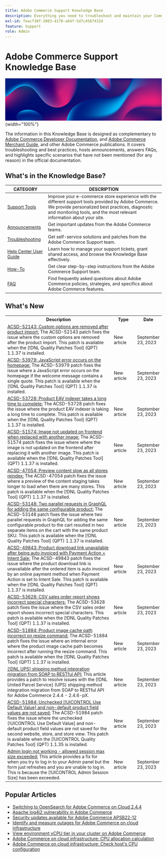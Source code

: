 ```yaml
---
title: Adobe Commerce Support Knowledge Base
description: Everything you need to troubleshoot and maintain your Commerce store.
exl-id: feacf38f-2803-4170-a64f-5d7c4567432d
feature: Support
role: Admin
---
```

# Adobe Commerce Support Knowledge Base

![Knowledge Base homepage](../help/assets/knowledge-base-home-page-cover.jpg){width="100%"}

The information in this Knowledge Base is designed as complementary to [Adobe Commerce Developer Documentation](https://developer.adobe.com/commerce/docs), and [Adobe Commerce Merchant Guide](https://experienceleague.adobe.com/docs/commerce-admin/user-guides/home.html), and other Adobe Commerce publications. It covers troubleshooting and best practices, hosts announcements, answers FAQs, and highlights specific scenarios that have not been mentioned (for any reason) in the official documentation.

## What's in the Knowledge Base?

| CATEGORY | DESCRIPTION | 
| --- | --- |
| [Support Tools](/help/support-tools/overview.md) | Improve your e-commerce store experience with the different support tools provided by Adobe Commerce. We provide personalized best practices, diagnostic and monitoring tools, and the most relevant information about your site. |
| [Announcements](/help/announcements/overview.md) | Get important updates from the Adobe Commerce teams. |
| [Troubleshooting](/help/troubleshooting/overview.md) | Get self-service solutions and patches from the Adobe Commerce Support team. |
| [Help Center User Guide](/help/help-center-guide/help-center/magento-help-center-user-guide.md) | Learn how to manage your support tickets, grant shared access, and browse the Knowledge Base effectively. |
| [How-To](/help/how-to/overview.md) | Get clear step-by-step instructions from the Adobe Commerce Support team. |
| [FAQ](/help/faq/overview.md) | Find frequently asked questions about Adobe Commerce policies, strategies, and specifics about Adobe Commerce features. | 

## What's New

<table style="width:100%">
  <tr>
    <th style="width:70%">Description</th>
    <th style="width:15%">Type</th>
    <th style="width:15%">Date</th>
  </tr>

 <tr>
    <td>
    <a href = "https://experienceleague.adobe.com/docs/commerce-knowledge-base/kb/support-tools/patches/v1-1-37/acsd-52143-custom-options-are-removed-after-product-import.html">ACSD-52143: Custom options are removed after product import:</a> The ACSD-52143 patch fixes the issue where the custom options are removed after the product import. This patch is available when the [!DNL Quality Patches Tool] (QPT) 1.1.37 is installed.
    </td>
    <td>New article</td>
    <td>September 23, 2023</td>
  </tr>

  <td>
    <a href = "https://experienceleague.adobe.com/docs/commerce-knowledge-base/kb/support-tools/patches/v1-1-37/acsd-53979-js-error-occurs-on-the-homepage.html">ACSD-53979: JavaScript error occurs on the homepage:</a> The ACSD-53979 patch fixes the issue where a JavaScript error occurs on the homepage if the welcome message contains a single quote. This patch is available when the [!DNL Quality Patches Tool] (QPT) 1.1.37 is installed.
    </td>
    <td>New article</td>
    <td>September 23, 2023</td>
  </tr>

  <tr>
    <td>
    <a href="https://experienceleague.adobe.com/docs/commerce-knowledge-base/kb/support-tools/patches/v1-1-37/acsd-53728-product-eav-indexer-takes-a-long-time-to-complete.html">ACSD-53728: Product EAV indexer takes a long time to complete:</a> The ACSD-53728 patch fixes the issue where the product EAV indexer is taking a long time to complete. This patch is available when the [!DNL Quality Patches Tool] (QPT) 1.1.37 is installed.
    </td>
    <td>New article </td>
    <td>September 23, 2023</td>
 </tr>

   <tr>
    <td>
    <a href="https://experienceleague.adobe.com/docs/commerce-knowledge-base/kb/support-tools/patches/v1-1-37/acsd-51574-image-not-updated-on-frontend-when-replaced-with-another-image.html">ACSD-51574: Image not updated on frontend when replaced with another image:</a> The ACSD-51574 patch fixes the issue where where the image is not updated on the frontend after replacing it with another image. This patch is available when the [!DNL Quality Patches Tool] (QPT) 1.1.37 is installed.
    </td>
    <td>New article </td>
    <td>September 23, 2023</td>
 </tr>

  <tr>
    <td>
    <a href="https://experienceleague.adobe.com/docs/commerce-knowledge-base/kb/support-tools/patches/v1-1-37/acsd-47054-preview-content-slow-all-stores-reindex.html">ACSD-47054: Preview content slow as all stores reindex:</a> The ACSD-47054 patch fixes the issue where a preview of the content staging takes longer to load when there are many stores. This patch is available when the [!DNL Quality Patches Tool] (QPT) 1.1.37 is installed.
    </td>
    <td>New article </td>
    <td>September 23, 2023</td>
 </tr>

   <tr>
    <td>
    <a href="https://experienceleague.adobe.com/docs/commerce-knowledge-base/kb/support-tools/patches/v1-1-37/acsd-53148-two-requests-in-graphql-for-adding-the-same-configurable-product.html">ACSD-53148: Two parallel requests in GraphQL for adding the same configurable product:</a> The ACSD-53148 patch fixes the issue where two parallel requests in GraphQL for adding the same configurable product to the cart resulted in two separate items on the cart with the same product SKU. This patch is available when the [!DNL Quality Patches Tool] (QPT) 1.1.37 is installed.
    </td>
    <td>New article </td>
    <td>September 23, 2023</td>
 </tr>

  <tr>
    <td>
    <a href="https://experienceleague.adobe.com/docs/commerce-knowledge-base/kb/support-tools/patches/v1-1-37/acsd-49843-link-to-product-download-unavailable-after-being-autoinvoiced-with-payment-action-sale.html">ACSD-49843: Product download link unavailable after being auto invoiced with Payment Action = Intent Sale:</a> The ACSD-49843 patch fixes the issue where the product download link is unavailable after the ordered item is auto invoiced by an online payment method when Payment Action is set to Intent Sale. This patch is available when the [!DNL Quality Patches Tool] (QPT) 1.1.37 is installed.
    </td>
    <td>New article </td>
    <td>September 23, 2023</td>
 </tr>
  <tr>
    <td>
    <a href="https://experienceleague.adobe.com/docs/commerce-knowledge-base/kb/support-tools/patches/v1-1-37/acsd-53628-csv-sales-order-report-incorrect-special-characters.html">ACSD-53628: CSV sales order report shows incorrect special characters:</a> The ACSD-53628 patch fixes the issue where the CSV sales order report shows incorrect special characters. This patch is available when the [!DNL Quality Patches Tool] (QPT) 1.1.37 is installed.
    </td>
    <td>New article </td>
    <td>September 23, 2023</td>
 </tr>
  <tr>
    <td>
    <a href="https://experienceleague.adobe.com/docs/commerce-knowledge-base/kb/support-tools/patches/v1-1-37/acsd-51884-product-image-cache-path-incorrect-on-resize-command.html">ACSD-51884: Product image cache path incorrect on resize command:</a> The ACSD-51884 patch fixes the issue where an internal error where the product image cache path becomes incorrect after running the resize command. This patch is available when the [!DNL Quality Patches Tool] (QPT) 1.1.37 is installed.
    </td>
    <td>New article </td>
    <td>September 23, 2023</td>
 </tr>
   <tr>
    <td>
    <a href="https://experienceleague.adobe.com/docs/commerce-knowledge-base/kb/troubleshooting/known-issues-patches-attached/ups-shipping-method-integration-migration-from-soap-to-restful-api.html">[!DNL UPS] shipping method integration migration from SOAP to RESTful API:</a> This article provides a patch to resolve issues with the [!DNL United Parcel Service] (UPS) shipping method integration migration from SOAP to RESTful API for Adobe Commerce 2.4.4 - 2.4.6-pX.
    </td>
    <td>New article </td>
    <td>September 23, 2023</td>
 </tr>
 <tr>
    <td>
     <a href="https://experienceleague.adobe.com/docs/commerce-knowledge-base/kb/support-tools/patches/v1-1-35/acsd-51984-unchecked-used-default-value-and-non-default-product-field-values-are-not-saved.html">ACSD-51984: Unchecked [!UICONTROL Use Default Value] and non-default product field values are not saved:</a> The ACSD-51984 patch fixes the issue where the unchecked [!UICONTROL Use Default Value] and non-default product field values are not saved for the second website, store, and store view. This patch is available when the [!UICONTROL Quality Patches Tool] (QPT) 1.1.35 is installed.
    </td>
    <td>New article </td>
    <td>September 23, 2023</td>
  </tr>
   <tr>
    <td>
     <a href="https://experienceleague.adobe.com/docs/commerce-knowledge-base/kb/troubleshooting/miscellaneous/admin-login-not-working-allowed-session-max-size-exceed.html">Admin login not working - allowed session max size exceeded:</a> This article provides a fix for when you try to log in to your Admin panel but the form just refreshes and you are unable to log in. This is because the [!UICONTROL Admin Session Size] has been exceeded.
    </td>
    <td>New article </td>
    <td>September 23, 2023</td>
  </tr>
</table>

## Popular Articles

* [Switching to OpenSearch for Adobe Commerce on Cloud 2.4.4](/help/announcements/adobe-commerce-announcements/switching-to-opensearch-for-adobe-commerce-on-cloud-2.4.4.md)
* [Apache log4j2 vulnerability in Adobe Commerce](/help/announcements/adobe-commerce-announcements/apache-log4j2-adobe-commerce.md)
* [Security updates available for Adobe Commerce APSB22-12](/help/troubleshooting/known-issues-patches-attached/0-day-vulnerability-patch.md)
* [Identify and measure outages for Adobe Commerce on cloud infrastructure](/help/how-to/general/how-to-identify-outages.md)
* [View environment vCPU tier in your cluster on Adobe Commerce](/help/how-to/general/check-vcpu-using-observation-for-adobe-commerce.md)
* [Adobe Commerce on cloud infrastructure: CPU allocation calculation](/help/how-to/general/magento-commerce-cloud-cpu-allocation-calculation.md)
* [Adobe Commerce on cloud infrastructure: Check host's CPU configuration](/help/how-to/general/magento-commerce-cloud-check-hosts-cpu-configuration.md)
